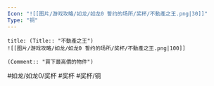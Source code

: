 ```yaml
---
Icon: "![[图片/游戏攻略/如龙/如龙0 誓约的场所/奖杯/不動產之王.png|30]]"
Type: "铜"
---
```

```ad-common-bronze-trophy
title: (Title:: "不動產之王")
![[图片/游戏攻略/如龙/如龙0 誓约的场所/奖杯/不動產之王.png|100]]

(Comment:: "買下最高價的物件")
```

#如龙/如龙0/奖杯 #奖杯 #奖杯/铜
